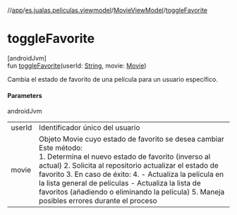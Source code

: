 //[app](../../../index.md)/[es.jualas.peliculas.viewmodel](../index.md)/[MovieViewModel](index.md)/[toggleFavorite](toggle-favorite.md)

# toggleFavorite

[androidJvm]\
fun [toggleFavorite](toggle-favorite.md)(userId: [String](https://kotlinlang.org/api/latest/jvm/stdlib/kotlin-stdlib/kotlin/-string/index.html), movie: [Movie](../../es.jualas.peliculas.data.model/-movie/index.md))

Cambia el estado de favorito de una película para un usuario específico.

#### Parameters

androidJvm

| | |
|---|---|
| userId | Identificador único del usuario |
| movie | Objeto Movie cuyo estado de favorito se desea cambiar<br>Este método:<br>1.     Determina el nuevo estado de favorito (inverso al actual) 2.     Solicita al repositorio actualizar el estado de favorito 3.     En caso de éxito: 4. -        Actualiza la película en la lista general de películas    -        Actualiza la lista de favoritos (añadiendo o eliminando la película) 5.     Maneja posibles errores durante el proceso |
